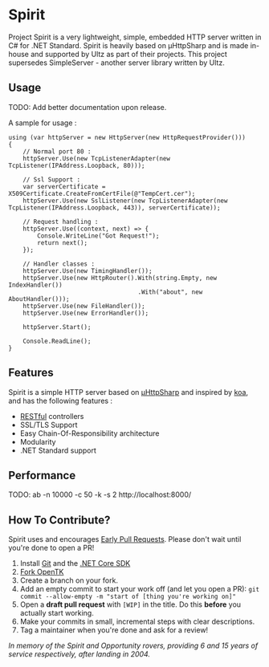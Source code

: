 ﻿# Spirit

Project Spirit is a very lightweight, simple, embedded HTTP server written in C# for .NET Standard. Spirit is heavily
based on µHttpSharp and is made in-house and supported by Ultz as part of their projects. This project supersedes
SimpleServer - another server library written by Ultz.

## Usage

TODO: Add better documentation upon release.

A sample for usage : 

	using (var httpServer = new HttpServer(new HttpRequestProvider()))
	{
		// Normal port 80 :
		httpServer.Use(new TcpListenerAdapter(new TcpListener(IPAddress.Loopback, 80)));
        
		// Ssl Support :
		var serverCertificate = X509Certificate.CreateFromCertFile(@"TempCert.cer");
		httpServer.Use(new SslListener(new TcpListenerAdapter(new TcpListener(IPAddress.Loopback, 443)), serverCertificate));

		// Request handling : 
		httpServer.Use((context, next) => {
			Console.WriteLine("Got Request!");
			return next();
		});

		// Handler classes : 
		httpServer.Use(new TimingHandler());
		httpServer.Use(new HttpRouter().With(string.Empty, new IndexHandler())
										.With("about", new AboutHandler()));
		httpServer.Use(new FileHandler());
		httpServer.Use(new ErrorHandler());
		
		httpServer.Start();
		
		Console.ReadLine();
	}
	

## Features

Spirit is a simple HTTP server based on [µHttpSharp](https://github.com/bonesoul/uhttpsharp) and inspired by
[koa](http://koajs.com), and has the following features :

* [RESTful](http://en.wikipedia.org/wiki/Representational_state_transfer) controllers
* SSL/TLS Support
* Easy Chain-Of-Responsibility architecture
* Modularity
* .NET Standard support

## Performance

TODO: ab -n 10000 -c 50 -k -s 2 http://localhost:8000/

## How To Contribute?


Spirit uses and encourages [Early Pull Requests](https://medium.com/practical-blend/pull-request-first-f6bb667a9b6). Please don't wait until you're done to open a PR!

1. Install [Git](https://git-scm.com/downloads) and the [.NET Core SDK](https://www.microsoft.com/net/download)
2. [Fork OpenTK](https://github.com/Ultz/Spirit/fork)
3. Create a branch on your fork.
4. Add an empty commit to start your work off (and let you open a PR): `git commit --allow-empty -m "start of [thing you're working on]"`
5. Open a **draft pull request** with `[WIP]` in the title. Do this **before** you actually start working.
6. Make your commits in small, incremental steps with clear descriptions.
7. Tag a maintainer when you're done and ask for a review!

*In memory of the Spirit and Opportunity rovers, providing 6 and 15 years of service respectively, after landing in
2004.*
